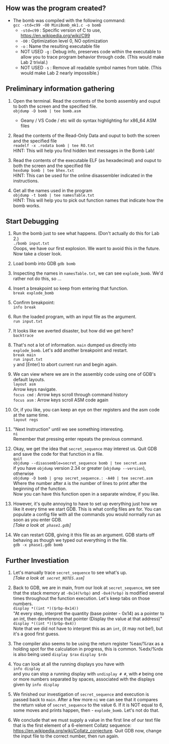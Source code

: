 ## How was the program created?

* The bomb was compiled with the following command:  
`gcc -std=c99 -O0 MiniBomb_mk1.c -o bomb`
    * `-std=c99` : Specific version of C to use, https://en.wikipedia.org/wiki/C99
    * `-O0` : Optimization level 0, NO optimization
    * `-o` : Name the resulting executable file
    * NOT USED `-g` : Debug info, preserves code within the executable to allow you to trace program behavior through code. (This would make Lab 2 trivial.)
    * NOT USED `-s` : Remove all readable symbol names from table. (This would make Lab 2 nearly impossible.)

## Preliminary information gathering

1. Open the terminal. Read the contents of the bomb assembly and ouput to both the screen and the specified file.  
`objdump -D bomb | tee bomb.asm`
    * Geany / VS Code / etc will do syntax highlighting for x86_64 ASM files

1. Read the contents of the Read-Only Data and ouput to both the screen and the specified file  
`readelf -x .rodata bomb | tee RO.txt`  
HINT: This will help you find hidden text messages in the Bomb Lab!

1. Read the contents of the executable ELF (as hexadecimal) and ouput to both the screen and the specified file  
`hexdump bomb | tee bhex.txt`  
HINT: This can be used for the online disassembler indicated in the instructions.

1. Get all the names used in the program  
`objdump -t bomb | tee namesTable.txt`  
HINT: This will help you to pick out function names that indicate how the bomb works.  

## Start Debugging

1. Run the bomb just to see what happens. (Don't actually do this for Lab 2.)  
`./bomb input.txt`  
Ooops, we have our first explosion. We want to avoid this in the future. Now take a closer look.

1. Load bomb into GDB
`gdb bomb`

1. Inspecting the names in `namesTable.txt`, we can see `explode_bomb`.  We'd rather not do this, so ...

1. Insert a breakpoint so keep from entering that function.  
`break explode_bomb`

1. Confirm breakpoint:  
`info break`

1. Run the loaded program, with an input file as the argument.  
`run input.txt`  

1. It looks like we averted disaster, but how did we get here?  
`backtrace` 

1. That's not a lot of information. `main` dumped us directly into `explode_bomb`. Let's add another breakpoint and restart.  
`break main`  
`run input.txt`  
`y` and [Enter] to abort current run and begin again.

1. We can view where we are in the assembly code using one of GDB's default layouts.  
`layout asm`  
Arrow keys navigate.  
`focus cmd` : Arrow keys scroll through command history  
`focus asm` : Arrow keys scroll ASM code again

1. Or, if you like, you can keep an eye on ther registers and the asm code at the same time.  
`layout regs`  

1. "Next Instruction" until we see something interesting.  
`ni`  
Remember that pressing enter repeats the previous command.

1. Okay, we get the idea that `secret_sequence` may interest us.  Quit GDB and save the code for that function in a file.  
`quit`  
`objdump --disassemble=secret_sequence bomb | tee secret.asm`  
if you have `objdump` version 2.34 or greater (`objdump --version`), otherwise  
`objdump -D bomb | grep secret_sequence.: -A40 | tee secret.asm
`  
Where the number after `A` is the number of lines to print after the beginning of the function.  
Now you can have this function open in a separate window, if you like.

1. However, it's quite annoying to have to set up everything just how we like it every time we start GDB. This is what config files are for.  You can populate a config file with all the commands you would normally run as soon as you enter GDB.  
*[Take a look at &nbsp;`phase1.gdb`]*

1. We can restart GDB, giving it this file as an argument. GDB starts off behaving as though we typed out everything in the file.  
`gdb -x phase1.gdb bomb`

## Further Investiation

1. Let's manually trace `secret_sequence` to see what's up.  
*[Take a look at &nbsp;`secret_NOTES.asm`]*

1. Back to GDB, we are in main, from our look at `secret_sequence`, we see that the stack memory at `-0x14(%rbp)` and `-0x4(%rbp)` is modified several times throughout the function execution.  Let's keep tabs on those numbers.  
`display *((int *)($rbp-0x14))`  
"At every step, interpret the quantity (base pointer - 0x14) as a pointer to an int, then dereference that pointer (Display the value at that address)"  
`display *((int *)($rbp-0x4))`  
Note that we did not have to interpret this as an `int`, (it may not be!), but it's a good first guess.

1. The compiler also seems to be using the return register %eax/%rax as a holding spot for the calculation in progress, this is common.  %edx/%rdx is also being used
`display $rax`
`display $rdx`

1. You can look at all the running displays you have with  
`info display`  
and you can stop a running display with
`undisplay # #`, with `#` being one or more numbers separated by spaces, associated with the displays given by `info display`

1. We finished our investigation of `secret_sequence` and execution is passed back to `main`.  After a few more `ni` we can see that it compares the return value of `secret_sequence` to the value 6.  If it is NOT equal to 6, some moves and prints happen, then - `explode_bomb`.  Let's not do that.

1. We conclude that we must supply a value in the first line of our text file that is the first element of a 6-element Collatz sequence: https://en.wikipedia.org/wiki/Collatz_conjecture.  Quit GDB now, change the input file to the correct number, then run again.

